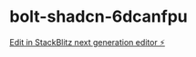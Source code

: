 # bolt-shadcn-6dcanfpu

[Edit in StackBlitz next generation editor ⚡️](https://stackblitz.com/~/github.com/MichaelBiegluk/bolt-shadcn-6dcanfpu)